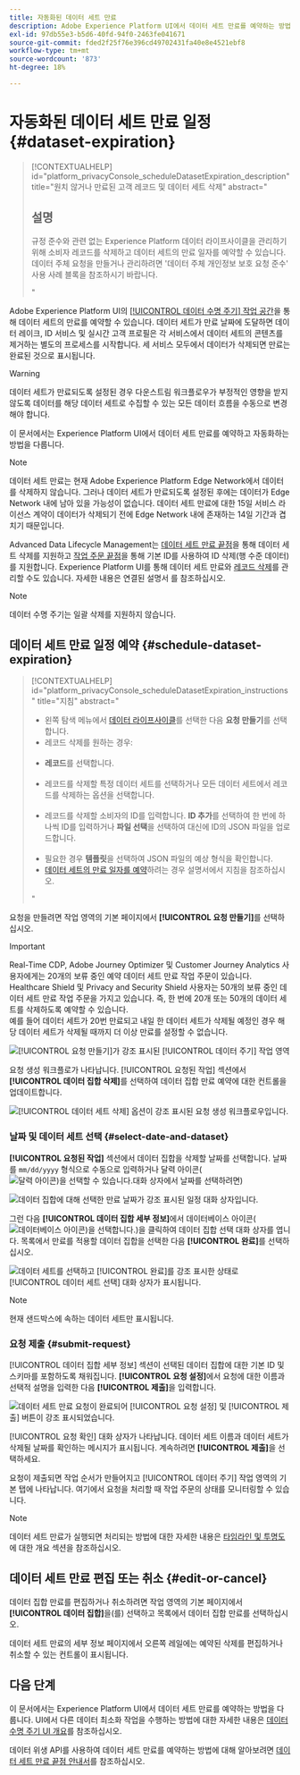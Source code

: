 ```yaml
---
title: 자동화된 데이터 세트 만료
description: Adobe Experience Platform UI에서 데이터 세트 만료를 예약하는 방법을 알아봅니다.
exl-id: 97db55e3-b5d6-40fd-94f0-2463fe041671
source-git-commit: fded2f25f76e396cd49702431fa40e8e4521ebf8
workflow-type: tm+mt
source-wordcount: '873'
ht-degree: 18%

---
```


# 자동화된 데이터 세트 만료 일정 {#dataset-expiration}

>[!CONTEXTUALHELP]
>id="platform_privacyConsole_scheduleDatasetExpiration_description"
>title="원치 않거나 만료된 고객 레코드 및 데이터 세트 삭제"
>abstract="<h2>설명</h2><p>규정 준수와 관련 없는 Experience Platform 데이터 라이프사이클을 관리하기 위해 소비자 레코드를 삭제하고 데이터 세트의 만료 일자를 예약할 수 있습니다. 데이터 주체 요청을 만들거나 관리하려면 &#39;데이터 주체 개인정보 보호 요청 준수&#39; 사용 사례 블록을 참조하시기 바랍니다.</p>"

Adobe Experience Platform UI의 [[!UICONTROL 데이터 수명 주기] 작업 공간](./overview.md)을 통해 데이터 세트의 만료를 예약할 수 있습니다. 데이터 세트가 만료 날짜에 도달하면 데이터 레이크, ID 서비스 및 실시간 고객 프로필은 각 서비스에서 데이터 세트의 콘텐츠를 제거하는 별도의 프로세스를 시작합니다. 세 서비스 모두에서 데이터가 삭제되면 만료는 완료된 것으로 표시됩니다.

>[!WARNING]
>
>데이터 세트가 만료되도록 설정된 경우 다운스트림 워크플로우가 부정적인 영향을 받지 않도록 데이터를 해당 데이터 세트로 수집할 수 있는 모든 데이터 흐름을 수동으로 변경해야 합니다.

이 문서에서는 Experience Platform UI에서 데이터 세트 만료를 예약하고 자동화하는 방법을 다룹니다.

>[!NOTE]
>
>데이터 세트 만료는 현재 Adobe Experience Platform Edge Network에서 데이터를 삭제하지 않습니다. 그러나 데이터 세트가 만료되도록 설정된 후에는 데이터가 Edge Network 내에 남아 있을 가능성이 없습니다. 데이터 세트 만료에 대한 15일 서비스 라이선스 계약이 데이터가 삭제되기 전에 Edge Network 내에 존재하는 14일 기간과 겹치기 때문입니다.

Advanced Data Lifecycle Management는 [데이터 세트 만료 끝점](../api/dataset-expiration.md)을 통해 데이터 세트 삭제를 지원하고 [작업 주문 끝점](../api/workorder.md)을 통해 기본 ID를 사용하여 ID 삭제(행 수준 데이터)를 지원합니다. Experience Platform UI를 통해 데이터 세트 만료와 [레코드 삭제](./record-delete.md)를 관리할 수도 있습니다. 자세한 내용은 연결된 설명서 를 참조하십시오.

>[!NOTE]
>
>데이터 수명 주기는 일괄 삭제를 지원하지 않습니다.

## 데이터 세트 만료 일정 예약 {#schedule-dataset-expiration}

>[!CONTEXTUALHELP]
>id="platform_privacyConsole_scheduleDatasetExpiration_instructions"
>title="지침"
>abstract="<ul><li>왼쪽 탐색 메뉴에서 <a href="https://experienceleague.adobe.com/docs/experience-platform/hygiene/ui/overview.html?lang=ko">데이터 라이프사이클</a>를 선택한 다음 <b>요청 만들기</b>를 선택합니다.</li><li>레코드 삭제를 원하는 경우:</li>   <li><b>레코드</b>를 선택합니다.</li>   <li>레코드를 삭제할 특정 데이터 세트를 선택하거나 모든 데이터 세트에서 레코드를 삭제하는 옵션을 선택합니다.</li>   <li>레코드를 삭제할 소비자의 ID를 입력합니다. <b>ID 추가</b>를 선택하여 한 번에 하나씩 ID를 입력하거나 <b>파일 선택</b>을 선택하여 대신에 ID의 JSON 파일을 업로드합니다.</li>   <li>필요한 경우 <b>템플릿</b>을 선택하여 JSON 파일의 예상 형식을 확인합니다.</li><li><a href="https://experienceleague.adobe.com/docs/experience-platform/hygiene/ui/dataset-expiration.html?lang=ko#schedule-dataset-expiration">데이터 세트의 만료 일자를 예약</a>하려는 경우 설명서에서 지침을 참조하십시오.</li></ul>"

요청을 만들려면 작업 영역의 기본 페이지에서 **[!UICONTROL 요청 만들기]**&#x200B;를 선택하십시오.

>[!IMPORTANT]
>
>Real-Time CDP, Adobe Journey Optimizer 및 Customer Journey Analytics 사용자에게는 20개의 보류 중인 예약 데이터 세트 만료 작업 주문이 있습니다. Healthcare Shield 및 Privacy and Security Shield 사용자는 50개의 보류 중인 데이터 세트 만료 작업 주문을 가지고 있습니다. 즉, 한 번에 20개 또는 50개의 데이터 세트를 삭제하도록 예약할 수 있습니다.<br>예를 들어 데이터 세트가 20번 만료되고 내일 한 데이터 세트가 삭제될 예정인 경우 해당 데이터 세트가 삭제될 때까지 더 이상 만료를 설정할 수 없습니다.

![[!UICONTROL 요청 만들기]가 강조 표시된 [!UICONTROL 데이터 주기] 작업 영역](../images/ui/ttl/create-request-button.png)

요청 생성 워크플로가 나타납니다. [!UICONTROL 요청된 작업] 섹션에서 **[!UICONTROL 데이터 집합 삭제]**&#x200B;를 선택하여 데이터 집합 만료 예약에 대한 컨트롤을 업데이트합니다.

![[!UICONTROL 데이터 세트 삭제] 옵션이 강조 표시된 요청 생성 워크플로우입니다.](../images/ui/ttl/dataset-selected.png)

### 날짜 및 데이터 세트 선택 {#select-date-and-dataset}

**[!UICONTROL 요청된 작업]** 섹션에서 데이터 집합을 삭제할 날짜를 선택합니다. 날짜를 `mm/dd/yyyy` 형식으로 수동으로 입력하거나 달력 아이콘(![달력 아이콘)을 선택할 수 있습니다.대화 상자에서 날짜를 선택하려면 ](/help/images/icons/calendar.png))

![데이터 집합에 대해 선택한 만료 날짜가 강조 표시된 일정 대화 상자입니다.](../images/ui/ttl/select-date.png)

그런 다음 **[!UICONTROL 데이터 집합 세부 정보]**&#x200B;에서 데이터베이스 아이콘(![데이터베이스 아이콘)을 선택합니다.](/help/images/icons/database.png))을 클릭하여 데이터 집합 선택 대화 상자를 엽니다. 목록에서 만료를 적용할 데이터 집합을 선택한 다음 **[!UICONTROL 완료]**&#x200B;를 선택하십시오.

![데이터 세트를 선택하고 [!UICONTROL 완료]를 강조 표시한 상태로 [!UICONTROL 데이터 세트 선택] 대화 상자가 표시됩니다.](../images/ui/ttl/select-dataset.png)

>[!NOTE]
>
>현재 샌드박스에 속하는 데이터 세트만 표시됩니다.

### 요청 제출 {#submit-request}

[!UICONTROL 데이터 집합 세부 정보] 섹션이 선택된 데이터 집합에 대한 기본 ID 및 스키마를 포함하도록 채워집니다. **[!UICONTROL 요청 설정]**&#x200B;에서 요청에 대한 이름과 선택적 설명을 입력한 다음 **[!UICONTROL 제출]**&#x200B;을 입력합니다.

![데이터 세트 만료 요청이 완료되어 [!UICONTROL 요청 설정] 및 [!UICONTROL 제출] 버튼이 강조 표시되었습니다.](../images/ui/ttl/submit.png)

[!UICONTROL 요청 확인] 대화 상자가 나타납니다. 데이터 세트 이름과 데이터 세트가 삭제될 날짜를 확인하는 메시지가 표시됩니다. 계속하려면 **[!UICONTROL 제출]**&#x200B;을 선택하세요.

요청이 제출되면 작업 순서가 만들어지고 [!UICONTROL 데이터 주기] 작업 영역의 기본 탭에 나타납니다. 여기에서 요청을 처리할 때 작업 주문의 상태를 모니터링할 수 있습니다.

>[!NOTE]
>
>데이터 세트 만료가 실행되면 처리되는 방법에 대한 자세한 내용은 [타임라인 및 투명도](../home.md#dataset-expiration-transparency)에 대한 개요 섹션을 참조하십시오.

## 데이터 세트 만료 편집 또는 취소 {#edit-or-cancel}

데이터 집합 만료를 편집하거나 취소하려면 작업 영역의 기본 페이지에서 **[!UICONTROL 데이터 집합]**&#x200B;을(를) 선택하고 목록에서 데이터 집합 만료를 선택하십시오.

데이터 세트 만료의 세부 정보 페이지에서 오른쪽 레일에는 예약된 삭제를 편집하거나 취소할 수 있는 컨트롤이 표시됩니다.

## 다음 단계

이 문서에서는 Experience Platform UI에서 데이터 세트 만료를 예약하는 방법을 다룹니다. UI에서 다른 데이터 최소화 작업을 수행하는 방법에 대한 자세한 내용은 [데이터 수명 주기 UI 개요](./overview.md)를 참조하십시오.

데이터 위생 API를 사용하여 데이터 세트 만료를 예약하는 방법에 대해 알아보려면 [데이터 세트 만료 끝점 안내서](../api/dataset-expiration.md)를 참조하십시오.
